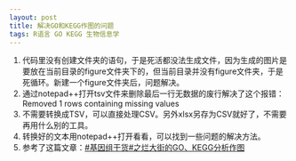 ```yaml
---
layout: post
title: 解决GO和KEGG作图的问题
tags: R语言 GO KEGG 生物信息学
---
```

1. 代码里没有创建文件夹的语句，于是死活都没法生成文件，因为生成的图片是要放在当前目录的figure文件夹下的，但当前目录并没有figure文件夹，于是死循环。新建一个figure文件夹后，问题解决。
2. 通过notepad++打开tsv文件来删除最后一行无数据的废行解决了这个报错： Removed 1 rows containing missing values  
3. 不需要转换成TSV，可以直接处理CSV。另外xlsx另存为CSV就好了，不需要再用什么别的工具。
4. 转换好的文本用notepad++打开看看，可以找到一些问题的解决方法。
5. 参考了这篇文章：[#基因组干货#之烂大街的GO、KEGG分析作图](https://www.jianshu.com/p/462423702851)

